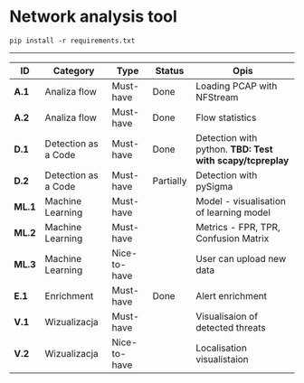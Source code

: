 # Network analysis tool


```
pip install -r requirements.txt
```


---

| **ID**   | **Category**        | **Type**     | **Status** | **Opis**                                                  |
| -------- | ------------------- | ------------ | ---------- | --------------------------------------------------------- |
| **A.1**  | Analiza flow        | Must-have    | Done       | Loading PCAP with NFStream                                |
| **A.2**  | Analiza flow        | Must-have    | Done       | Flow statistics                                           |
| **D.1**  | Detection as a Code | Must-have    | Done       | Detection with python. **TBD: Test with scapy/tcpreplay** |
| **D.2**  | Detection as a Code | Must-have    | Partially  | Detection with pySigma                                    |
| **ML.1** | Machine Learning    | Must-have    |            | Model - visualisation of learning model                   |
| **ML.2** | Machine Learning    | Must-have    |            | Metrics - FPR, TPR, Confusion Matrix                      |
| **ML.3** | Machine Learning    | Nice-to-have |            | User can upload new data                                  |
| **E.1**  | Enrichment          | Must-have    | Done       | Alert enrichment                                          |
| **V.1**  | Wizualizacja        | Must-have    |            | Visualisaion of detected threats                          |
| **V.2**  | Wizualizacja        | Nice-to-have |            | Localisation visualistaion                                |